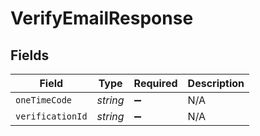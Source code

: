 # VerifyEmailResponse


## Fields

| Field              | Type               | Required           | Description        |
| ------------------ | ------------------ | ------------------ | ------------------ |
| `oneTimeCode`      | *string*           | :heavy_minus_sign: | N/A                |
| `verificationId`   | *string*           | :heavy_minus_sign: | N/A                |